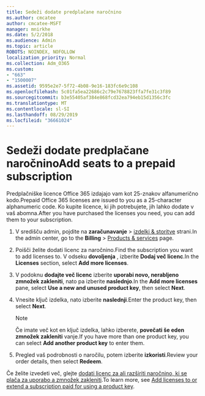 ```yaml
---
title: Sedeži dodate predplačane naročnino
ms.author: cmcatee
author: cmcatee-MSFT
manager: mnirkhe
ms.date: 5/2/2018
ms.audience: Admin
ms.topic: article
ROBOTS: NOINDEX, NOFOLLOW
localization_priority: Normal
ms.collection: Adm_O365
ms.custom:
- "663"
- "1500007"
ms.assetid: 9595e2e7-5f72-4b08-9e16-183fc6e9c108
ms.openlocfilehash: 5c01fa5ea22686c2c79e7678823ffa7fe31c3f89
ms.sourcegitcommit: b3e55405af384e868fcd32ea794eb15d1356c3fc
ms.translationtype: MT
ms.contentlocale: sl-SI
ms.lasthandoff: 08/29/2019
ms.locfileid: "36661024"
---
```

# <a name="add-seats-to-a-prepaid-subscription"></a><span data-ttu-id="e092c-102">Sedeži dodate predplačane naročnino</span><span class="sxs-lookup"><span data-stu-id="e092c-102">Add seats to a prepaid subscription</span></span>

<span data-ttu-id="e092c-103">Predplačniške licence Office 365 izdajajo vam kot 25-znakov alfanumerično kodo.</span><span class="sxs-lookup"><span data-stu-id="e092c-103">Prepaid Office 365 licenses are issued to you as a 25-character alphanumeric code.</span></span> <span data-ttu-id="e092c-104">Ko kupite licence, ki jih potrebujete, jih lahko dodate v vaš abomna.</span><span class="sxs-lookup"><span data-stu-id="e092c-104">After you have purchased the licenses you need, you can add them to your subscription.</span></span> 

1. <span data-ttu-id="e092c-105">V središču admin, pojdite na **zaračunavanje** > [izdelki & storitve](https://go.microsoft.com/fwlink/p/?linkid=842054) strani.</span><span class="sxs-lookup"><span data-stu-id="e092c-105">In the admin center, go to the **Billing** > [Products & services](https://go.microsoft.com/fwlink/p/?linkid=842054) page.</span></span>

2. <span data-ttu-id="e092c-106">Poišči želite dodati licenc za naročnino.</span><span class="sxs-lookup"><span data-stu-id="e092c-106">Find the subscription you want to add licenses to.</span></span> <span data-ttu-id="e092c-107">V odseku **dovoljenja** , izberite **Dodaj več licenc**.</span><span class="sxs-lookup"><span data-stu-id="e092c-107">In the **Licenses** section, select **Add more licenses**.</span></span>

3. <span data-ttu-id="e092c-108">V podoknu **dodajte več licenc** izberite **uporabi novo, nerabljeno zmnožek zakleniti**, nato pa izberite **naslednjo**.</span><span class="sxs-lookup"><span data-stu-id="e092c-108">In the **Add more licenses** pane, select **Use a new and unused product key**, then select **Next**.</span></span>

4. <span data-ttu-id="e092c-109">Vnesite ključ izdelka, nato izberite **naslednji**.</span><span class="sxs-lookup"><span data-stu-id="e092c-109">Enter the product key, then select **Next**.</span></span>

    > [!NOTE]
    > <span data-ttu-id="e092c-110">Če imate več kot en ključ izdelka, lahko izberete, **povečati še eden zmnožek zakleniti** vanje.</span><span class="sxs-lookup"><span data-stu-id="e092c-110">If you have more than one product key, you can select **Add another product key** to enter them.</span></span>

5. <span data-ttu-id="e092c-111">Pregled vaš podrobnosti o naročilu, potem izberite **izkoristi**.</span><span class="sxs-lookup"><span data-stu-id="e092c-111">Review your order details, then select **Redeem**.</span></span>

<span data-ttu-id="e092c-112">Če želite izvedeti več, glejte [dodati licenc za ali razširiti naročnino, ki se plača za uporabo a zmnožek zakleniti](https://docs.microsoft.com/office365/admin/misc/add-licenses-using-product-key).</span><span class="sxs-lookup"><span data-stu-id="e092c-112">To learn more, see [Add licenses to or extend a subscription paid for using a product key](https://docs.microsoft.com/office365/admin/misc/add-licenses-using-product-key).</span></span>